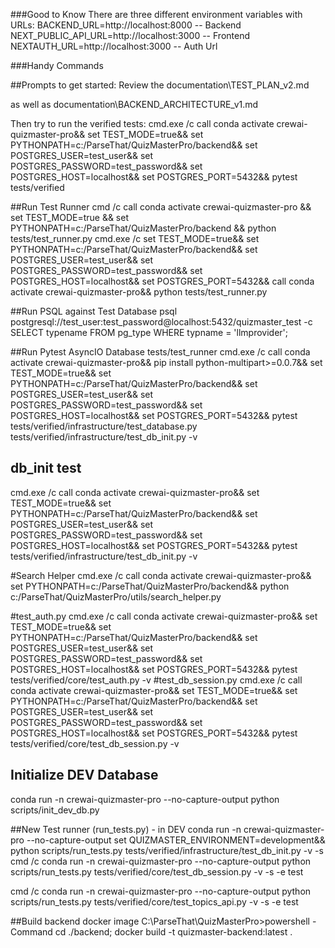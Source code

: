 ###Good to Know
There are three different environment variables with URLs:
BACKEND_URL=http://localhost:8000   -- Backend
NEXT_PUBLIC_API_URL=http://localhost:3000  -- Frontend
NEXTAUTH_URL=http://localhost:3000  -- Auth Url


###Handy Commands

##Prompts to get started:
Review the 
documentation\TEST_PLAN_v2.md

as well as 
documentation\BACKEND_ARCHITECTURE_v1.md

Then try to run the verified tests:
cmd.exe /c call conda activate crewai-quizmaster-pro&& set TEST_MODE=true&& set PYTHONPATH=c:/ParseThat/QuizMasterPro/backend&& set POSTGRES_USER=test_user&& set POSTGRES_PASSWORD=test_password&& set POSTGRES_HOST=localhost&& set POSTGRES_PORT=5432&& pytest tests/verified


##Run Test Runner
cmd /c call conda activate crewai-quizmaster-pro && set TEST_MODE=true && set PYTHONPATH=c:/ParseThat/QuizMasterPro/backend && python tests/test_runner.py
cmd.exe /c set TEST_MODE=true&& set PYTHONPATH=c:/ParseThat/QuizMasterPro/backend&& set POSTGRES_USER=test_user&& set POSTGRES_PASSWORD=test_password&& set POSTGRES_HOST=localhost&& set POSTGRES_PORT=5432&& call conda activate crewai-quizmaster-pro&& python tests/test_runner.py

##Run PSQL against Test Database
psql postgresql://test_user:test_password@localhost:5432/quizmaster_test -c SELECT typename FROM pg_type WHERE typname = 'llmprovider';


##Run Pytest AsyncIO Database tests/test_runner
cmd.exe /c call conda activate crewai-quizmaster-pro&& pip install python-multipart>=0.0.7&& set TEST_MODE=true&& set PYTHONPATH=c:/ParseThat/QuizMasterPro/backend&& set POSTGRES_USER=test_user&& set POSTGRES_PASSWORD=test_password&& set POSTGRES_HOST=localhost&& set POSTGRES_PORT=5432&& pytest tests/verified/infrastructure/test_database.py tests/verified/infrastructure/test_db_init.py -v

## db_init test 
cmd.exe /c call conda activate crewai-quizmaster-pro&& set TEST_MODE=true&& set PYTHONPATH=c:/ParseThat/QuizMasterPro/backend&& set POSTGRES_USER=test_user&& set POSTGRES_PASSWORD=test_password&& set POSTGRES_HOST=localhost&& set POSTGRES_PORT=5432&& pytest tests/verified/infrastructure/test_db_init.py -v

#Search Helper
cmd.exe /c call conda activate crewai-quizmaster-pro&& set PYTHONPATH=c:/ParseThat/QuizMasterPro/backend&& python c:/ParseThat/QuizMasterPro/utils/search_helper.py

#test_auth.py
cmd.exe /c call conda activate crewai-quizmaster-pro&& set TEST_MODE=true&& set PYTHONPATH=c:/ParseThat/QuizMasterPro/backend&& set POSTGRES_USER=test_user&& set POSTGRES_PASSWORD=test_password&& set POSTGRES_HOST=localhost&& set POSTGRES_PORT=5432&& pytest tests/verified/core/test_auth.py -v
#test_db_session.py
cmd.exe /c call conda activate crewai-quizmaster-pro&& set TEST_MODE=true&& set PYTHONPATH=c:/ParseThat/QuizMasterPro/backend&& set POSTGRES_USER=test_user&& set POSTGRES_PASSWORD=test_password&& set POSTGRES_HOST=localhost&& set POSTGRES_PORT=5432&& pytest tests/verified/core/test_db_session.py -v


## Initialize DEV Database
conda run -n crewai-quizmaster-pro --no-capture-output python scripts/init_dev_db.py

##New Test runner (run_tests.py)  - in DEV
conda run -n crewai-quizmaster-pro --no-capture-output set QUIZMASTER_ENVIRONMENT=development&& python scripts/run_tests.py tests/verified/infrastructure/test_db_init.py -v -s
cmd /c conda run -n crewai-quizmaster-pro --no-capture-output python scripts/run_tests.py tests/verified/core/test_db_session.py -v -s -e test

cmd /c conda run -n crewai-quizmaster-pro --no-capture-output python scripts/run_tests.py tests/verified/core/test_topics_api.py -v -s -e test


##Build backend docker image
C:\ParseThat\QuizMasterPro>powershell -Command cd ./backend; docker build -t quizmaster-backend:latest .

